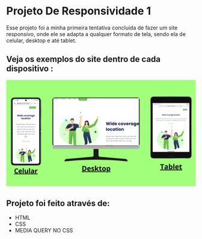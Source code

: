 <h1> Projeto De Responsividade 1</h1>

<p>Esse projeto foi a minha primeira tentativa concluida de fazer um site responsivo, onde ele se adapta a qualquer formato de tela, sendo ela de celular, desktop e até tablet.</p>

<h2>Veja os exemplos do site dentro de cada dispositivo :</h2>

<img src="https://github.com/Yuripujol/Projeto-De-Responsividade-1/blob/main/Exemplos%20De%20Responsividade%202.png?raw=true" />

<h2>Projeto foi feito através de: </h2>

<ul>
<li>HTML</li>
<li>CSS</li>
<li>MEDIA QUERY NO CSS</li>

  
</ul>
